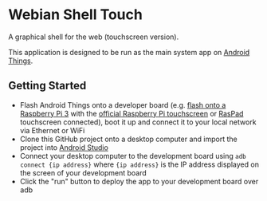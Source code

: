 # Webian Shell Touch
A graphical shell for the web (touchscreen version).

This application is designed to be run as the main system app on [Android Things](https://developer.android.com/things/sdk/index.html).

## Getting Started
* Flash Android Things onto a developer board (e.g. [flash onto a Raspberry Pi 3](https://developer.android.com/things/hardware/raspberrypi.html) with the [official Raspberry Pi touchscreen](https://www.raspberrypi.org/products/raspberry-pi-touch-display/) or [RasPad](https://www.kickstarter.com/projects/35410622/raspad-raspberry-pi-tablet-for-your-creative-proje) touchscreen connected), boot it up and connect it to your local network via Ethernet or WiFi
* Clone this GitHub project onto a desktop computer and import the project into [Android Studio](https://developer.android.com/studio/index.html)
* Connect your desktop computer to the development board using `adb connect {ip address}` where `{ip address}` is the IP address displayed on the screen of your development board
* Click the "run" button to deploy the app to your development board over adb
